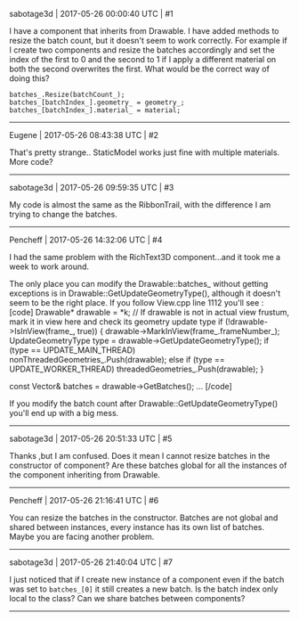sabotage3d | 2017-05-26 00:00:40 UTC | #1

I have a component that inherits from Drawable. I have added methods to resize the batch count, but it doesn't seem to work correctly. For example if I create two components and resize the batches accordingly and set the index of the first to 0 and the second to 1 if I apply a different material on both the second overwrites the first. What would be the correct way of doing this?

    batches_.Resize(batchCount_);
    batches_[batchIndex_].geometry_ = geometry_;
    batches_[batchIndex_].material_ = material;

-------------------------

Eugene | 2017-05-26 08:43:38 UTC | #2

That's pretty strange.. StaticModel works just fine with multiple materials.
More code?

-------------------------

sabotage3d | 2017-05-26 09:59:35 UTC | #3

My code is almost the same as the RibbonTrail, with the difference I am trying to change the batches.

-------------------------

Pencheff | 2017-05-26 14:32:06 UTC | #4

I had the same problem with the RichText3D component...and it took me a week to work around. 

The only place you can modify the Drawable::batches_ without getting exceptions is in Drawable::GetUpdateGeometryType(), although it doesn't seem to be the right place. If you follow View.cpp line 1112 you'll see :
[code]
Drawable* drawable = *k;
// If drawable is not in actual view frustum, mark it in view here and check its geometry update type
if (!drawable->IsInView(frame_, true))
{
    drawable->MarkInView(frame_.frameNumber_);
    UpdateGeometryType type = drawable->GetUpdateGeometryType();
    if (type == UPDATE_MAIN_THREAD)
        nonThreadedGeometries_.Push(drawable);
    else if (type == UPDATE_WORKER_THREAD)
        threadedGeometries_.Push(drawable);
}

const Vector<SourceBatch>& batches = drawable->GetBatches();
...
[/code]

If you modify the batch count after Drawable::GetUpdateGeometryType() you'll end up with a big mess.

-------------------------

sabotage3d | 2017-05-26 20:51:33 UTC | #5

Thanks ,but I am confused. Does it mean I cannot resize batches in the constructor of component? Are these batches global for all the instances of the component inheriting from Drawable.

-------------------------

Pencheff | 2017-05-26 21:16:41 UTC | #6

You can resize the batches in the constructor. Batches are not global and shared between instances, every instance has its own list of batches. Maybe you are facing another problem.

-------------------------

sabotage3d | 2017-05-26 21:40:04 UTC | #7

I just noticed that if I create new instance of a component even if the batch was set to `batches_[0]` it still creates a new batch. Is the batch index only local to the class? Can we share batches between components?

-------------------------

